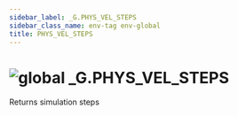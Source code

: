 ```yaml
---
sidebar_label: _G.PHYS_VEL_STEPS
sidebar_class_name: env-tag env-global
title: PHYS_VEL_STEPS
---
```


# <img src='/img/wiki/global.png' alt='global' data-tag='env-tag' /> **_G**.PHYS_VEL_STEPS
Returns simulation steps<br/>
